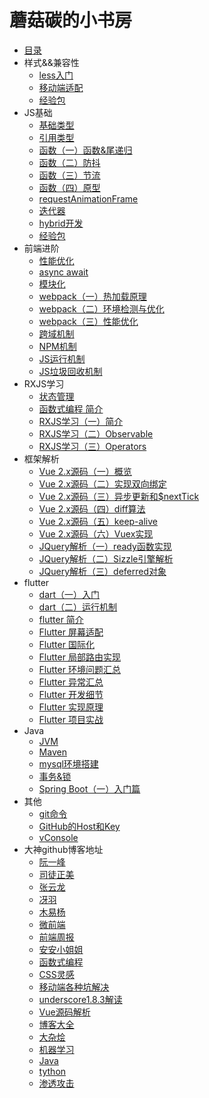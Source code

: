 # 蘑菇碳的小书房

* [目录](README.md)
* 样式&&兼容性
  * [less入门](css/less.md)
  * [移动端适配](css/LAYOUT.md)
  * [经验包](css/EXPERIENCE.md)
* JS基础
  * [基础类型](javascript/basal_type.md)
  * [引用类型](javascript/object_type.md)
  * [函数（一）函数&尾递归](javascript/function.md)
  * [函数（二）防抖](javascript/debounce.md)
  * [函数（三）节流](javascript/throttle.md)
  * [函数（四）原型](javascript/prototype.md)
  * [requestAnimationFrame](javascript/request_frame.md)
  * [迭代器](javascript/iterator.md)
  * [hybrid开发](javascript/hybrid.md)
  * [经验包](javascript/experience.md)
* 前端进阶
  * [性能优化](sse/optimization.md)
  * [async await](sse/async_await.md)
  * [模块化](sse/module.md)
  * [webpack（一）热加载原理](fed-tools/hot_loader.md)
  * [webpack（二）环境检测与优化](fed-tools/define_plugin.md)
  * [webpack（三）性能优化](fed-tools/webpack_optimization.md)
  * [跨域机制](browser/cross_origin.md)
  * [NPM机制](node/NPM.md)
  * [JS运行机制](sse/event_loop.md)
  * [JS垃圾回收机制](browser/garbage_collection.md)
* RXJS学习
  * [状态管理](sse/state_manage.md)
  * [函数式编程 简介](sse/function_program.md)
  * [RXJS学习（一）简介](rxjs/rxjs.md)
  * [RXJS学习（二）Observable](rxjs/Observable.md)
  * [RXJS学习（三）Operators](rxjs/Operators.md)
* 框架解析
  * [Vue 2.x源码（一）概览](vue/base.md)
  * [Vue 2.x源码（二）实现双向绑定](vue/proxy.md)
  * [Vue 2.x源码（三）异步更新和$nextTick](vue/next_tick.md)
  * [Vue 2.x源码（四）diff算法](vue/diff.md)
  * [Vue 2.x源码（五）keep-alive](vue/keep_alive.md)
  * [Vue 2.x源码（六）Vuex实现](vue/vuex.md)
  * [JQuery解析（一）ready函数实现](jQuery/ready.md)
  * [JQuery解析（二）Sizzle引擎解析](jQuery/sizzle.md)
  * [JQuery解析（三）deferred对象](jQuery/deferred.md)
* flutter
  * [dart（一）入门](dart/PRIMER.md)
  * [dart（二）运行机制](dart/event_loop.md)
  * [flutter 简介](flutter/BRIEF.md)
  * [Flutter 屏幕适配](flutter/PRIMER.md)
  * [Flutter 国际化](flutter/LOCAL.md)
  * [Flutter 局部路由实现](flutter/navigator.md)
  * [Flutter 环境问题汇总](flutter/SCENES.md)
  * [Flutter 异常汇总](flutter/EXCEPTION.md)
  * [Flutter 开发细节](flutter/ISSUE.md)
  * [Flutter 实现原理](flutter/IMPLEMENT.md)
  * [Flutter 项目实战](https://github.com/zhongmeizhi/fultter-example-app)
* Java
  * [JVM](java/JVM.md)
  * [Maven](java/maven.md)
  * [mysql环境搭建](java/MYSQL.md)
  * [事务&锁](java/data_base.md)
  * [Spring Boot（一）入门篇](spring-boot/init.md)
  <!-- * [Spring Boot（二）注解](spring-boot/decoration.md）-->
* 其他
  * [git命令](other/GIT.md)
  * [GitHub的Host和Key](other/GITHUB.md)
  * [vConsole](other/vConsole.md)
* 大神github博客地址
  * [阮一峰](https://github.com/ruanyf)
  * [司徒正美](https://github.com/RubyLouvre/mobileHack)
  * [张云龙](https://github.com/fouber/blog)
  * [冴羽](https://github.com/mqyqingfeng/Blog)
  * [木易杨](https://github.com/yygmind)
  * [微前端](https://github.com/phodal/microfrontends)
  * [前端周报](https://github.com/Tnfe/TNFE-Weekly)
  * [安安小姐姐](https://github.com/sisterAn/blog)
  * [函数式编程](https://llh911001.gitbooks.io/mostly-adequate-guide-chinese/content/ch3.html)
  * [CSS灵感](https://github.com/chokcoco/CSS-Inspiration)
  * [移动端各种坑解决](https://github.com/RubyLouvre/mobileHack)
  * [underscore1.8.3解读](https://github.com/lessfish/underscore-analysis)
  * [Vue源码解析](https://github.com/answershuto/learnVue)
  * [博客大全](https://github.com/libin1991/libin_Blog)
  * [大杂烩](https://github.com/horanly/Front-end-tutorial)
  * [机器学习](https://github.com/apachecn/AiLearning)
  * [Java](https://github.com/Snailclimb/JavaGuide)
  * [tython](https://github.com/jackfrued/Python-100-Days)
  * [渗透攻击](https://github.com/Micropoor/Micro8)